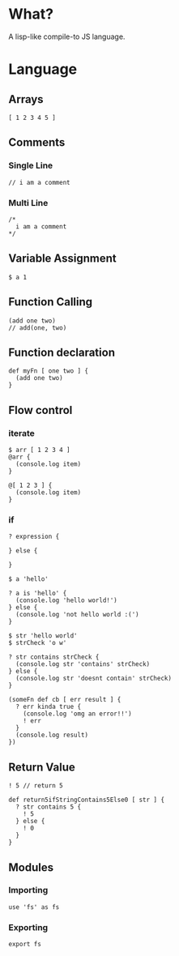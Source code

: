 # What?

A lisp-like compile-to JS language.

# Language

## Arrays

```
[ 1 2 3 4 5 ]
```

## Comments

### Single Line

```
// i am a comment
```

### Multi Line

```
/*
  i am a comment
*/
```

## Variable Assignment

```
$ a 1
```

## Function Calling

```
(add one two)
// add(one, two)
```

## Function declaration

```
def myFn [ one two ] {
  (add one two)
}
```

## Flow control

### iterate

```
$ arr [ 1 2 3 4 ]
@arr {
  (console.log item)
}
```

```
@[ 1 2 3 ] {
  (console.log item)
}
```

### if

```
? expression {

} else {

}
```

```
$ a 'hello'

? a is 'hello' {
  (console.log 'hello world!')
} else {
  (console.log 'not hello world :(')
}
```

```
$ str 'hello world'
$ strCheck 'o w'

? str contains strCheck {
  (console.log str 'contains' strCheck)
} else {
  (console.log str 'doesnt contain' strCheck)
}
```

```
(someFn def cb [ err result ] {
  ? err kinda true {
    (console.log 'omg an error!!')
    ! err
  }
  (console.log result)
})
```

## Return Value

```
! 5 // return 5
```

```
def return5ifStringContains5Else0 [ str ] {
  ? str contains 5 {
    ! 5
  } else {
    ! 0
  }
}
```

## Modules

### Importing

```
use 'fs' as fs
```

### Exporting

```
export fs
```
